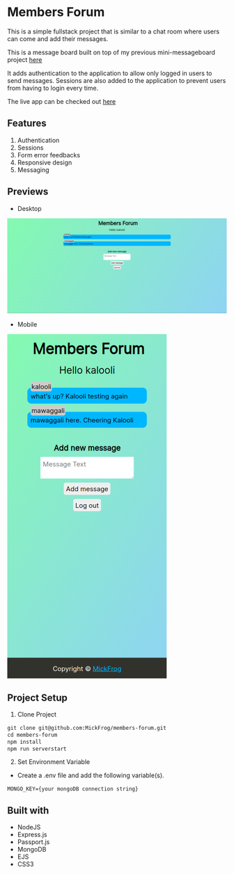 # Members Forum

This is a simple fullstack project that is similar to a chat room where users can come and add their messages.

This is a message board built on top of my previous mini-messageboard project [here](https://github.com/MickFrog/message-board)

It adds authentication to the application to allow only logged in users to send messages. Sessions are also added to the application to prevent users from having to login every time.

The live app can be checked out [here](https://members-forum-production.up.railway.app/)

## Features

1. Authentication
2. Sessions
3. Form error feedbacks
4. Responsive design
5. Messaging

## Previews

- Desktop

![Light Theme](./public/images/msgBoardDesktop.png)

- Mobile

![Light Theme](./public/images/msgBoardMobile.png)

## Project Setup

1. Clone Project

```
git clone git@github.com:MickFrog/members-forum.git
cd members-forum
npm install
npm run serverstart
```

2. Set Environment Variable

- Create a .env file and add the following variable(s).

```
MONGO_KEY={your mongoDB connection string}
```

## Built with

- NodeJS
- Express.js
- Passport.js
- MongoDB
- EJS
- CSS3
